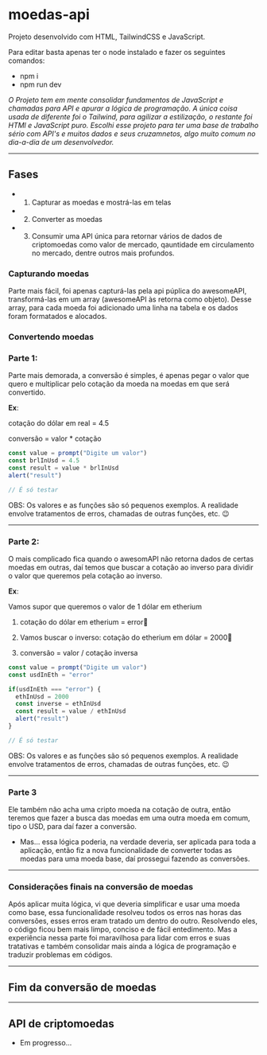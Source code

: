 # moedas-api

Projeto desenvolvido com HTML, TailwindCSS e JavaScript.

Para editar basta apenas ter o node instalado e fazer os seguintes comandos:
- npm i
- npm run dev

*O Projeto tem em mente consolidar fundamentos de JavaScript e chamadas para API e apurar a lógica de programação.
A única coisa usada de diferente foi o Tailwind, para agilizar a estilização, o restante foi HTMl e JavaScript puro.
Escolhi esse projeto para ter uma base de trabalho sério com API's e muitos dados e seus cruzamnetos, algo muito comum no dia-a-dia de um desenvolvedor.*

---

## Fases
- 1. Capturar as moedas e mostrá-las em telas
- 2. Converter as moedas
- 3. Consumir uma API única para retornar vários de dados de criptomoedas como valor de mercado, qauntidade em circulamento no mercado, dentre outros mais profundos. 

### Capturando moedas
Parte mais fácil, foi apenas capturá-las pela api púplica do awesomeAPI, transformá-las em um array (awesomeAPI às retorna como objeto). Desse array, para cada moeda foi adicionado uma linha na tabela e os dados foram formatados e alocados. 

### Convertendo moedas

### Parte 1:
Parte mais demorada, a conversão é simples, é apenas pegar o valor que quero e multiplicar pelo cotação da moeda na moedas em que será convertido.

**Ex**:

cotação do dólar em real = 4.5

conversão = valor * cotação

``` javascript
const value = prompt("Digite um valor")
const brlInUsd = 4.5
const result = value * brlInUsd
alert("result")

// É só testar
```
OBS: Os valores e as funções são só pequenos exemplos. A realidade envolve tratamentos de erros, chamadas de outras funções, etc. 😉

---
 
### Parte 2:
O mais complicado fica quando o awesomAPI não retorna dados de certas moedas em outras, daí temos que buscar a cotação ao inverso para dividir o valor que queremos pela cotação ao inverso.

**Ex**:

Vamos supor que queremos o valor de 1 dólar em etherium

1. cotação do dólar em etherium = error🚫

2. Vamos buscar o inverso:
cotação do etherium em dólar = 2000🚫

3. conversão = valor / cotação inversa

``` javascript
const value = prompt("Digite um valor")
const usdInEth = "error"

if(usdInEth === "error") {
  ethInUsd = 2000
  const inverse = ethInUsd
  const result = value / ethInUsd
  alert("result")
}

// É só testar
```
OBS: Os valores e as funções são só pequenos exemplos. A realidade envolve tratamentos de erros, chamadas de outras funções, etc. 😉

---

### Parte 3
Ele também não acha uma cripto moeda na cotação de outra, então teremos que fazer a busca das moedas em uma outra moeda em comum, tipo o USD, para daí fazer a conversão.

- Mas... essa lógica poderia, na verdade deveria, ser aplicada para toda a aplicação, então fiz a nova funcionalidade de converter todas as moedas para uma moeda base, daí prossegui fazendo as conversões.

---

### Considerações finais na conversão de moedas
Após aplicar muita lógica, vi que deveria simplificar e usar uma moeda como base, essa funcionalidade resolveu todos os erros nas horas das conversões, esses erros eram tratado um dentro do outro. Resolvendo eles, o código ficou bem mais limpo, conciso e de fácil entedimento. Mas a experiência nessa parte foi maravilhosa para lidar com erros e suas tratativas e também consolidar mais ainda a lógica de programação e traduzir problemas em códigos.

---
## Fim da conversão de moedas
---

## API de criptomoedas

- Em progresso...


